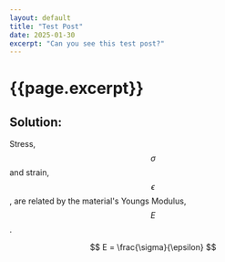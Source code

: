 ```yaml
---
layout: default
title: "Test Post"
date: 2025-01-30
excerpt: "Can you see this test post?"
---
```


# {{page.excerpt}}

## Solution:
Stress, $$\sigma$$ and strain, $$\epsilon$$, are related by the material's Youngs Modulus, $$E$$.

$$
    E = \frac{\sigma}{\epsilon}
$$